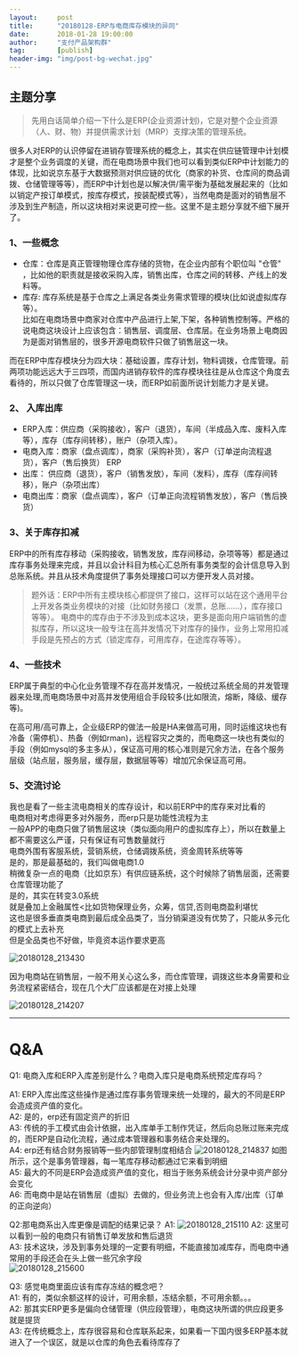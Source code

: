 ```yaml
---                                                                         
layout:     post                                            
title:      "20180128-ERP与电商库存模块的异同"                                                                           
date:       2018-01-28 19:00:00                                                                           
author:     "支付产品架构群"                                      
tag:		[publish]                                
header-img: "img/post-bg-wechat.jpg"                                     
---   
```


## 主题分享

> 先用白话简单介绍一下什么是ERP(企业资源计划)，它是对整个企业资源（人、财、物）并提供需求计划（MRP）支撑决策的管理系统。

很多人对ERP的认识停留在进销存管理系统的概念上，其实在供应链管理中计划模才是整个业务调度的关键，而在电商场景中我们也可以看到类似ERP中计划能力的体现，比如说京东基于大数据预测对供应链的优化（商家的补货、仓库间的商品调拨、仓储管理等等），而ERP中计划也是以解决供/需平衡为基础发展起来的（比如以销定产按订单模式，按库存模式，按装配模式等），当然电商是面对的销售层不涉及到生产制造，所以这块相对来说更可控一些。这里不是主题分享就不细下展开了。   

### 1、一些概念 

- 仓库：仓库是真正管理物理仓库存储的货物，在企业内部有个职位叫 "仓管" ，比如他的职责就是接收采购入库，销售出库，仓库之间的转移、产线上的发料等。  
- 库存: 库存系统是基于仓库之上满足各类业务需求管理的模块(比如说虚拟库存等）。  
 比如在电商场景中商家对仓库中产品进行上架,下架，各种销售控制等。严格的说电商这块设计上应该包含：销售层、调度层、仓库层。在业务场景上电商因为是面对销售层的，很多开源电商软件只做了销售层这一块。

而在ERP中库存模块分为四大块：基础设置，库存计划，物料调拨，仓库管理。前两项功能远远大于三四项，而国内进销存软件的库存模块往往是从仓库这个角度去看待的，所以只做了仓库管理这一块，而ERP如前面所说计划能力才是关键。  

### 2、 入库出库

- ERP入库：供应商（采购接收），客户（退货），车间（半成品入库、废料入库等），库存（库存间转移），账户（杂项入库）。  
- 电商入库：商家（盘点调库），商家（采购补货），客户（订单逆向流程退货），客户（售后换货） ERP  
- 出库： 供应商（退货），客户（销售发放），车间（发料），库存（库存间转移），账户（杂项出库）   
- 电商出库：商家（盘点调库），客户（订单正向流程销售发放），客户（售后换货）  

### 3、关于库存扣减

ERP中的所有库存移动（采购接收，销售发放，库存间移动，杂项等等）都是通过库存事务处理来完成，并且以会计科目为核心汇总所有事务类型的会计信息导入到总账系统。并且从技术角度提供了事务处理接口可以方便开发人员对接。  

> 题外话：ERP中所有主模块核心都提供了接口，这样可以站在这个通用平台上开发各类业务模块的对接（比如财务接口（发票，总账……），库存接口等等）。 电商中的库存由于不涉及到成本这块，更多是面向用户端销售的虚拟库存，所以这块一般专注在高并发情况下对库存的操作，业务上常用扣减手段是先预占的方式（锁定库存，可用库存，在途库存等等）。

### 4、一些技术
ERP属于典型的中心化业务管理不存在高并发情况，一般统过系统全局的并发管理器来处理,而电商场景中对高并发使用组合手段较多(比如限流，熔断，降级、缓存 等)。  

在高可用/高可靠上，企业级ERP的做法一般是HA来做高可用，同时运维这块也有冷备（需停机）、热备（例如rman)，远程容灾之类的，而电商这一块也有类似的手段（例如mysql的多主多从），保证高可用的核心准则是冗余方法，在各个服务层级（站点层，服务层，缓存层，数据层等等）增加冗余保证高可用。  

### 5、交流讨论

我也是看了一些主流电商相关的库存设计，和以前ERP中的库存来对比看的  
电商相对考虑得更多对外服务，而erp只是功能性流程为主  
一般APP的电商只做了销售层这块（类似面向用户的虚拟库存上），所以在数量上都不需要这么严谨，只有保证有可售数量就行  
电商外围有客服系统，营销系统，仓储调拨系统，资金周转系统等等  
是的，那是最基础的，我们叫做电商1.0  
稍微复杂一点的电商（比如京东）有供应链系统，这个时候除了销售层面，还需要仓库管理功能了  
是的，其实在转变3.0系统  
就是叠加上金融属性<比如货物保理业务，众筹，信贷,否则电商盈利堪忧  
这也是很多垂直类电商到最后成全品类了，当分销渠道没有优势了，只能从多元化的模式上去补充  
但是全品类也不好做，毕竟资本运作要求更高  

![20180128_213430](http://static.cocolian.org/img/201801/20180128_213430.png)

因为电商站在销售层，一般不用关心这么多，而仓库管理，调拨这些本身需要和业务流程紧密结合，现在几个大厂应该都是在对接上处理  

![20180128_214207](http://static.cocolian.org/img/201801/20180128_214207.png)

---

#  Q&A

Q1: 电商入库和ERP入库差别是什么？电商入库只是电商系统预定库存吗？  

A1: ERP入库出库这些操作是通过库存事务管理来统一处理的，最大的不同是ERP会造成资产值的变化。  
A2: 是的，erp还有固定资产的折旧  
A3: 传统的手工模式由会计依据，出入库单手工制作凭证，然后向总账过账来完成的，而ERP是自动化流程，通过成本管理器和事务结合来处理的。  
A4: erp还有结合财务报销等一些内部管理制度相结合
![20180128_214837](http://static.cocolian.org/img/201801/20180128_214837.png)
如图所示，这个是事务管理器，每一笔库存移动都通过它来看到明细  
A5: 最大的不同是ERP会造成资产值的变化，相当于账务系统会计分录中资产部分会变化  
A6: 而电商中是站在销售层（虚拟）去做的，但业务流上也会有入库/出库（订单的正向逆向）  

Q2:那电商系出入库更像是调配的结果记录？
A1:
![20180128_215110](http://static.cocolian.org/img/201801/20180128_215110.png)
A2: 这里可以看到一般的电商只有销售订单发放和售后退货  
A3: 技术这块，涉及到事务处理的一定要有明细，不能直接加减库存，而电商中通常用的手段还会在头上做一些冗余字段  
![20180128_215600](http://static.cocolian.org/img/201801/20180128_215600.png)

Q3: 感觉电商里面应该有库存冻结的概念吧？  
A1: 有的，类似余额这样的设计，可用余额，冻结余额，不可用余额。。。  
A2: 那其实ERP更多是偏向仓储管理（供应段管理），电商这块所谓的供应段更多就是提货  
A3: 在传统概念上，库存很容易和仓库联系起来，如果看一下国内很多ERP基本就进入了一个误区，就是以仓库的角色去看待库存了